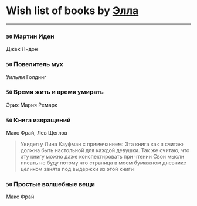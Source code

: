 # Wish list of books by [Элла](https://www.facebook.com/app_scoped_user_id/1002037069862545/)
---

### `50` Мартин Иден
Джек Лндон

### `50` Повелитель мух
Уильям Голдинг

### `50` Время жить и время умирать
Эрих Мария Ремарк

### `50` Книга извращений
Макс Фрай, Лев Щеглов
> Увидел у Лина Кауфман с примечанием: Эта книга как я считаю должна быть настольной для каждой девушки.
> Так же считаю, что эту книгу можно даже конспектировать при чтении 
> Свои мысли писать не буду потому что страница в моем бумажном дневнике целиком занята под 
> выдержки из этой книги

### `50` Простые волшебные вещи
Макс Фрай

